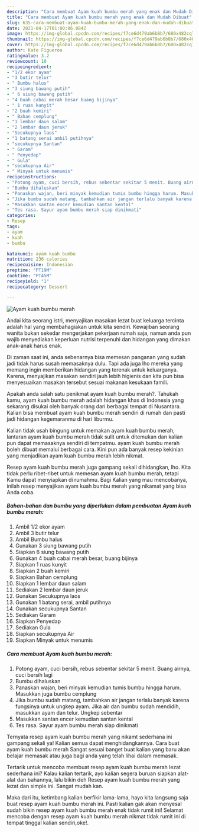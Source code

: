 ```yaml
---
description: "Cara membuat Ayam kuah bumbu merah yang enak dan Mudah Dibuat"
title: "Cara membuat Ayam kuah bumbu merah yang enak dan Mudah Dibuat"
slug: 635-cara-membuat-ayam-kuah-bumbu-merah-yang-enak-dan-mudah-dibuat
date: 2021-04-17T01:00:06.084Z
image: https://img-global.cpcdn.com/recipes/f7ce6d479ab6b8b7/680x482cq70/ayam-kuah-bumbu-merah-foto-resep-utama.jpg
thumbnail: https://img-global.cpcdn.com/recipes/f7ce6d479ab6b8b7/680x482cq70/ayam-kuah-bumbu-merah-foto-resep-utama.jpg
cover: https://img-global.cpcdn.com/recipes/f7ce6d479ab6b8b7/680x482cq70/ayam-kuah-bumbu-merah-foto-resep-utama.jpg
author: Kate Figueroa
ratingvalue: 3.2
reviewcount: 10
recipeingredient:
- "1/2 ekor ayam"
- "3 butir telur"
- " Bumbu halus"
- "3 siung bawang putih"
- " 6 siung bawang putih"
- "4 buah cabai merah besar buang bijinya"
- " 1 ruas kunyit"
- "2 buah kemiri"
- " Bahan cemplung"
- "1 lembar daun salam"
- "2 lembar daun jeruk"
- "Secukupnya laos"
- "1 batang serai ambil putihnya"
- "secukupnya Santan"
- " Garam"
- " Penyedap"
- " Gula"
- "secukupnya Air"
- " Minyak untuk menumis"
recipeinstructions:
- "Potong ayam, cuci bersih, rebus sebentar sekitar 5 menit. Buang airnya, cuci bersih lagi"
- "Bumbu dihaluskan"
- "Panaskan wajan, beri minyak kemudian tumis bumbu hingga harum. Masukkan juga bumbu cemplung"
- "Jika bumbu sudah matang, tambahkan air jangan terlalu banyak karena fungsinya untuk ungkep ayam. Jika air dan bumbu sudah mendidih, masukkan ayam dan telur. Ungkep sebentar"
- "Masukkan santan encer kemudian santan kental"
- "Tes rasa. Sayur ayam bumbu merah siap dinikmati"
categories:
- Resep
tags:
- ayam
- kuah
- bumbu

katakunci: ayam kuah bumbu 
nutrition: 236 calories
recipecuisine: Indonesian
preptime: "PT19M"
cooktime: "PT45M"
recipeyield: "1"
recipecategory: Dessert

---
```



![Ayam kuah bumbu merah](https://img-global.cpcdn.com/recipes/f7ce6d479ab6b8b7/680x482cq70/ayam-kuah-bumbu-merah-foto-resep-utama.jpg)

Andai kita seorang istri, menyajikan masakan lezat buat keluarga tercinta adalah hal yang membahagiakan untuk kita sendiri. Kewajiban seorang  wanita bukan sekedar mengerjakan pekerjaan rumah saja, namun anda pun wajib menyediakan keperluan nutrisi terpenuhi dan hidangan yang dimakan anak-anak harus enak.

Di zaman  saat ini, anda sebenarnya bisa memesan panganan yang sudah jadi tidak harus susah memasaknya dulu. Tapi ada juga lho mereka yang memang ingin memberikan hidangan yang terenak untuk keluarganya. Karena, menyajikan masakan sendiri jauh lebih higienis dan kita pun bisa menyesuaikan masakan tersebut sesuai makanan kesukaan famili. 



Apakah anda salah satu penikmat ayam kuah bumbu merah?. Tahukah kamu, ayam kuah bumbu merah adalah hidangan khas di Indonesia yang sekarang disukai oleh banyak orang dari berbagai tempat di Nusantara. Kalian bisa membuat ayam kuah bumbu merah sendiri di rumah dan pasti jadi hidangan kegemaranmu di hari liburmu.

Kalian tidak usah bingung untuk memakan ayam kuah bumbu merah, lantaran ayam kuah bumbu merah tidak sulit untuk ditemukan dan kalian pun dapat memasaknya sendiri di tempatmu. ayam kuah bumbu merah boleh dibuat memalui berbagai cara. Kini pun ada banyak resep kekinian yang menjadikan ayam kuah bumbu merah lebih nikmat.

Resep ayam kuah bumbu merah juga gampang sekali dihidangkan, lho. Kita tidak perlu ribet-ribet untuk memesan ayam kuah bumbu merah, tetapi Kamu dapat menyiapkan di rumahmu. Bagi Kalian yang mau mencobanya, inilah resep menyajikan ayam kuah bumbu merah yang nikamat yang bisa Anda coba.

<!--inarticleads1-->

##### Bahan-bahan dan bumbu yang diperlukan dalam pembuatan Ayam kuah bumbu merah:

1. Ambil 1/2 ekor ayam
1. Ambil 3 butir telur
1. Ambil  Bumbu halus
1. Gunakan 3 siung bawang putih
1. Siapkan  6 siung bawang putih
1. Gunakan 4 buah cabai merah besar, buang bijinya
1. Siapkan  1 ruas kunyit
1. Siapkan 2 buah kemiri
1. Siapkan  Bahan cemplung
1. Siapkan 1 lembar daun salam
1. Sediakan 2 lembar daun jeruk
1. Gunakan Secukupnya laos
1. Gunakan 1 batang serai, ambil putihnya
1. Gunakan secukupnya Santan
1. Sediakan  Garam
1. Siapkan  Penyedap
1. Sediakan  Gula
1. Siapkan secukupnya Air
1. Siapkan  Minyak untuk menumis




<!--inarticleads2-->

##### Cara membuat Ayam kuah bumbu merah:

1. Potong ayam, cuci bersih, rebus sebentar sekitar 5 menit. Buang airnya, cuci bersih lagi
1. Bumbu dihaluskan
1. Panaskan wajan, beri minyak kemudian tumis bumbu hingga harum. Masukkan juga bumbu cemplung
1. Jika bumbu sudah matang, tambahkan air jangan terlalu banyak karena fungsinya untuk ungkep ayam. Jika air dan bumbu sudah mendidih, masukkan ayam dan telur. Ungkep sebentar
1. Masukkan santan encer kemudian santan kental
1. Tes rasa. Sayur ayam bumbu merah siap dinikmati




Ternyata resep ayam kuah bumbu merah yang nikamt sederhana ini gampang sekali ya! Kalian semua dapat menghidangkannya. Cara buat ayam kuah bumbu merah Sangat sesuai banget buat kalian yang baru akan belajar memasak atau juga bagi anda yang telah lihai dalam memasak.

Tertarik untuk mencoba membuat resep ayam kuah bumbu merah lezat sederhana ini? Kalau kalian tertarik, ayo kalian segera buruan siapkan alat-alat dan bahannya, lalu bikin deh Resep ayam kuah bumbu merah yang lezat dan simple ini. Sangat mudah kan. 

Maka dari itu, ketimbang kalian berfikir lama-lama, hayo kita langsung saja buat resep ayam kuah bumbu merah ini. Pasti kalian gak akan menyesal sudah bikin resep ayam kuah bumbu merah enak tidak rumit ini! Selamat mencoba dengan resep ayam kuah bumbu merah nikmat tidak rumit ini di tempat tinggal kalian sendiri,oke!.

